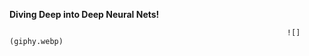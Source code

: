 

**Diving Deep into Deep Neural Nets!**             
 
                                        




                                                                  ![](giphy.webp) 

